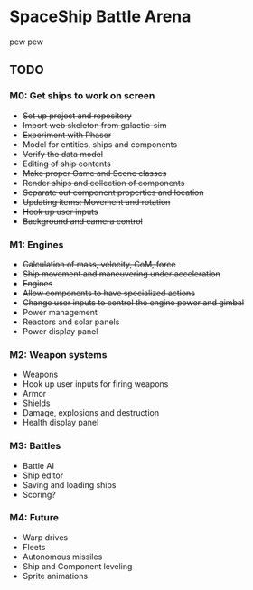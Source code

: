 # SpaceShip Battle Arena

pew pew

## TODO

### M0: Get ships to work on screen

- ~~Set up project and repository~~
- ~~Import web skeleton from galactic-sim~~
- ~~Experiment with Phaser~~
- ~~Model for entities, ships and components~~
- ~~Verify the data model~~
- ~~Editing of ship contents~~
- ~~Make proper Game and Scene classes~~
- ~~Render ships and collection of components~~
- ~~Separate out component properties and location~~
- ~~Updating items: Movement and rotation~~
- ~~Hook up user inputs~~
- ~~Background and camera control~~

### M1: Engines

- ~~Calculation of mass, velocity, CoM, force~~
- ~~Ship movement and maneuvering under acceleration~~
- ~~Engines~~
- ~~Allow components to have specialized actions~~
- ~~Change user inputs to control the engine power and gimbal~~
- Power management
- Reactors and solar panels
- Power display panel

### M2: Weapon systems

- Weapons
- Hook up user inputs for firing weapons
- Armor
- Shields
- Damage, explosions and destruction
- Health display panel

### M3: Battles

- Battle AI
- Ship editor
- Saving and loading ships
- Scoring?

### M4: Future

- Warp drives
- Fleets
- Autonomous missiles
- Ship and Component leveling
- Sprite animations
